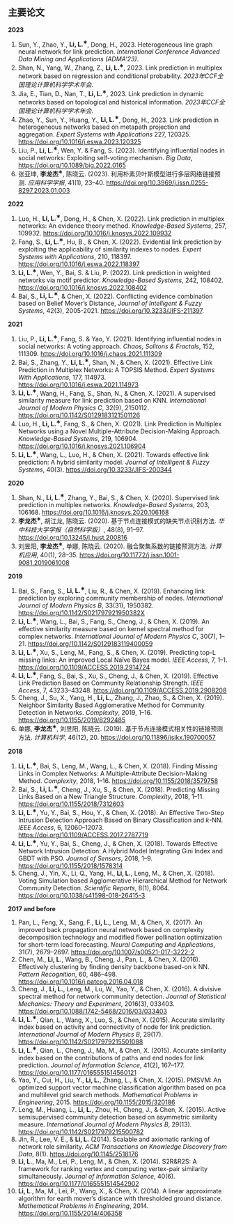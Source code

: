 ## 主要论文

**2023**
1. Sun, Y., Zhao, Y., **Li, L.<sup>&lowast;</sup>**, Dong, H., 2023. Heterogeneous line graph neural network for link prediction. *International Conference Advanced Data Mining and Applications (ADMA'23)*.
1. Shan, N., Yang, W., Zhang, Z., **Li, L.<sup>&lowast;</sup>**, 2023. Link prediction in multiplex network based on regression and conditional probability. *2023年CCF全国理论计算机科学学术年会*.
1. Jia, E., Tian, D., Nan, T., **Li, L.<sup>&lowast;</sup>**, 2023. Link prediction in dynamic networks based on topological and historical information. *2023年CCF全国理论计算机科学学术年会*.
1. Zhao, Y., Sun, Y., Huang, Y., **Li, L.<sup>&lowast;</sup>**, Dong, H., 2023. Link prediction in heterogeneous networks based on metapath projection and aggregation. *Expert Systems with Applications* 227, 120325. https://doi.org/10.1016/j.eswa.2023.120325
1. Liu, P., **Li, L.<sup>&lowast;</sup>**, Wen, Y. & Fang, S. (2023). Identifying influential nodes in social networks: Exploiting self-voting mechanism. *Big Data*, https://doi.org/10.1089/big.2022.0165
1. 张亚坤, **李龙杰<sup>&lowast;</sup>**, 陈晓云. (2023). 利用朴素贝叶斯模型进行多层网络链接预测. *应用科学学报*, 41(1), 23–40. https://doi.org/10.3969/j.issn.0255-8297.2023.01.003

**2022**
1. Luo, H., **Li, L.<sup>&lowast;</sup>**, Dong, H.,  & Chen, X. (2022). Link prediction in multiplex networks: An evidence theory method. *Knowledge-Based Systems*, 257, 109932. <https://doi.org/10.1016/j.knosys.2022.109932>
1. Fang, S., **Li, L.<sup>&lowast;</sup>**, Hu, B., & Chen, X. (2022). Evidential link prediction by exploiting the applicability of similarity indexes to nodes. *Expert Systems with Applications*, 210, 118397. https://doi.org/10.1016/j.eswa.2022.118397
1. **Li, L.<sup>&lowast;</sup>**, Wen, Y., Bai, S. & Liu, P. (2022). Link prediction in weighted networks via motif predictor. *Knowledge-Based Systems*, 242, 108402. <https://doi.org/10.1016/j.knosys.2022.108402>
1. Bai, S., **Li, L.<sup>&lowast;</sup>**,  & Chen, X. (2022). Conflicting evidence combination based on Belief Mover’s Distance, *Journal of Intelligent & Fuzzy Systems*, 42(3), 2005-2021. <https://doi.org/10.3233/JIFS-211397>. 

**2021**

1. Liu, P., **Li, L.<sup>&lowast;</sup>**, Fang, S. & Yao, Y. (2021). Identifying influential nodes in social networks: A voting approach. *Chaos, Solitons & Fractals*, 152, 111309. <https://doi.org/10.1016/j.chaos.2021.111309>
1. Bai, S., Zhang, Y., **Li, L.<sup>&lowast;</sup>**, Shan, N., & Chen, X. (2021). Effective Link Prediction in Multiplex Networks: A TOPSIS Method. *Expert Systems With Applications*, 177, 114973. <https://doi.org/10.1016/j.eswa.2021.114973>
1. **Li, L.<sup>&lowast;</sup>**, Wang, H., Fang, S., Shan, N., & Chen, X. (2021). A supervised similarity measure for link prediction based on KNN. *International Journal of Modern Physics C*, 32(9), 2150112. <https://doi.org/10.1142/S0129183121501126>
1. Luo, H., **Li, L.<sup>&lowast;</sup>**, Fang, S.,  & Chen, X. (2021). Link Prediction in Multiplex Networks using a Novel Multiple-Attribute Decision-Making Approach. *Knowledge-Based Systems*, 219, 106904. <https://doi.org/10.1016/j.knosys.2021.106904>
1. **Li, L.<sup>&lowast;</sup>**, Wang, L., Luo, H., & Chen, X. (2021). Towards effective link prediction: A hybrid similarity model. *Journal of Intelligent & Fuzzy Systems*, 40(3). <https://doi.org/10.3233/JIFS-200344>

**2020**

1. Shan, N., **Li, L.<sup>&lowast;</sup>**,  Zhang, Y., Bai, S., & Chen, X. (2020). Supervised link prediction in multiplex networks. *Knowledge-Based Systems*, 203, 106168. <https://doi.org/10.1016/j.knosys.2020.106168>
1. **李龙杰<sup>&lowast;</sup>**, 胡江龙, 陈晓云. (2020). 基于节点连接模式的缺失节点识别方法. *华中科技大学学报（自然科学版）*, 48(8), 91–97. https://doi.org/10.13245/j.hust.200816
1. 刘昱阳, **李龙杰<sup>&lowast;</sup>**, 单娜, 陈晓云. (2020). 融合聚集系数的链接预测方法. *计算机应用*, 40(1), 28–35. <https://doi.org/10.11772/j.issn.1001-9081.2019061008>

**2019**

1. Bai, S., Fang, S., **Li, L.<sup>&lowast;</sup>**, Liu, R., & Chen, X. (2019). Enhancing link prediction by exploring community membership of nodes. *International Journal of Modern Physics B*, 33(31), 1950382. <https://doi.org/10.1142/S021797921950382X>
1. **Li, L.<sup>&lowast;</sup>**, Wang, L., Bai, S., Fang, S., Cheng, J., & Chen, X. (2019). An effective similarity measure based on kernel spectral method for complex networks. *International Journal of Modern Physics C*, 30(7), 1–21. <https://doi.org/10.1142/S0129183119400059> 
1. **Li, L.<sup>&lowast;</sup>**, Xu, S., Leng, M., Fang, S., & Chen, X. (2019). Predicting top-L missing links: An improved Local Naïve Bayes model. *IEEE Access*, 7, 1–1. <https://doi.org/10.1109/ACCESS.2019.2914724>
1. **Li, L.<sup>&lowast;</sup>**, Fang, S., Bai, S., Xu, S., Cheng, J., & Chen, X. (2019). Effective Link Prediction Based on Community Relationship Strength. *IEEE Access*, 7, 43233–43248. <https://doi.org/10.1109/ACCESS.2019.2908208>
1. Cheng, J., Su, X., Yang, H., **Li, L.**, Zhang, J., Zhao, S., & Chen, X. (2019). Neighbor Similarity Based Agglomerative Method for Community Detection in Networks. *Complexity*, 2019, 1–16. <https://doi.org/10.1155/2019/8292485>
1. 单娜, **李龙杰<sup>&lowast;</sup>**, 刘昱阳, 陈晓云. (2019). 基于节点连接模式相关性的链接预测方法. *计算机科学*, 46(12), 20. <https://doi.org/10.11896/jsjkx.190700057>

**2018**

1. **Li, L.<sup>&lowast;</sup>**, Bai, S., Leng, M., Wang, L., & Chen, X. (2018). Finding Missing Links in Complex Networks: A Multiple-Attribute Decision-Making Method. *Complexity*, 2018, 1–16. <https://doi.org/10.1155/2018/3579758>
1. Bai, S., **Li, L.<sup>&lowast;</sup>**, Cheng, J., Xu, S., & Chen, X. (2018). Predicting Missing Links Based on a New Triangle Structure. *Complexity*, 2018, 1–11. <https://doi.org/10.1155/2018/7312603>
1. **Li, L.<sup>&lowast;</sup>**, Yu, Y., Bai, S., Hou, Y., & Chen, X. (2018). An Effective Two-Step Intrusion Detection Approach Based on Binary Classification and *k*-NN. *IEEE Access*, 6, 12060–12073. <https://doi.org/10.1109/ACCESS.2017.2787719>
1. **Li, L.<sup>&lowast;</sup>**, Yu, Y., Bai, S., Cheng, J., & Chen, X. (2018). Towards Effective Network Intrusion Detection: A Hybrid Model Integrating Gini Index and GBDT with PSO. *Journal of Sensors*, 2018, 1–9. <https://doi.org/10.1155/2018/1578314>
1. Cheng, J., Yin, X., Li, Q., Yang, H., **Li, L.**, Leng, M., & Chen, X. (2018). Voting Simulation based Agglomerative Hierarchical Method for Network Community Detection. *Scientific Reports*, 8(1), 8064. <https://doi.org/10.1038/s41598-018-26415-3>

**2017 and before**

1. Pan, L., Feng, X., Sang, F., **Li, L.**, Leng, M., & Chen, X. (2017). An improved back propagation neural network based on complexity decomposition technology and modified flower pollination optimization for short-term load forecasting. *Neural Computing and Applications*, 31(7), 2679–2697. <https://doi.org/10.1007/s00521-017-3222-2>
1. Chen, M., **Li, L.**, Wang, B., Cheng, J., Pan, L., & Chen, X. (2016). Effectively clustering by finding density backbone based-on k NN. *Pattern Recognition*, 60, 486–498. <https://doi.org/10.1016/j.patcog.2016.04.018>
1. Cheng, J., **Li, L.**, Leng, M., Lu, W., Yao, Y., & Chen, X. (2016). A divisive spectral method for network community detection. *Journal of Statistical Mechanics: Theory and Experiment*, 2016(3), 033403. <https://doi.org/10.1088/1742-5468/2016/03/033403>
1. **Li, L.<sup>&lowast;</sup>**, Qian, L., Wang, X., Luo, S., & Chen, X. (2015). Accurate similarity index based on activity and connectivity of node for link prediction. *International Journal of Modern Physics B*, 29(17). <https://doi.org/10.1142/S0217979215501088>
1. **Li, L.<sup>&lowast;</sup>**, Qian, L., Cheng, J., Ma, M., & Chen, X. (2015). Accurate similarity index based on the contributions of paths and end nodes for link prediction. *Journal of Information Science*, 41(2), 167–177. <https://doi.org/10.1177/0165551514560121>
1. Yao, Y., Cui, H., Liu, Y., **Li, L.**, Zhang, L., & Chen, X. (2015). PMSVM: An optimized support vector machine classification algorithm based on pca and multilevel grid search methods. *Mathematical Problems in Engineering*, 2015. <https://doi.org/10.1155/2015/320186>
1. Leng, M., Huang, L., **Li, L.**, Zhou, H., Cheng, J., & Chen, X. (2015). Active semisupervised community detection based on asymmetric similarity measure. *International Journal of Modern Physics B*, 29(13). <https://doi.org/10.1142/S0217979215500782>
1. Jin, R., Lee, V. E., & **Li, L.** (2014). Scalable and axiomatic ranking of network role similarity. *ACM Transactions on Knowledge Discovery from Data*, 8(1). <https://doi.org/10.1145/2518176>
1. **Li, L.**, Ma, M., Lei, P., Leng, M., & Chen, X. (2014). S2R&amp;R2S: A framework for ranking vertex and computing vertex-pair similarity simultaneously. *Journal of Information Science*, 40(6). <https://doi.org/10.1177/0165551514542902>
1. **Li, L**., Ma, M., Lei, P., Wang, X., & Chen, X. (2014). A linear approximate algorithm for earth mover’s distance with thresholded ground distance. *Mathematical Problems in Engineering*, 2014. <https://doi.org/10.1155/2014/406358>
